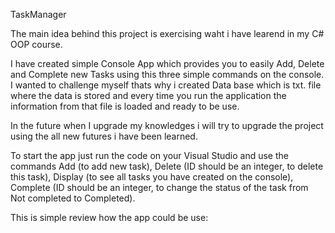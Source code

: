 TaskManager

The main idea behind this project is exercising waht i have learend in my C# OOP course.

I have created simple Console App which provides you to easily Add, Delete and Complete new Tasks using this three simple commands on the console.
I wanted to challenge myself thats why i created Data base which is txt. file where the data is stored and every time you run the application the information from that file is loaded and ready to be use.

In the future when I upgrade my knowledges i will try to upgrade the project using the all new futures i have been learned.

To start the app just run the code on your Visual Studio and use the commands Add (to add new task), Delete (ID should be an integer, to delete this task), Display (to see all tasks you have created on the console), Complete (ID should be an integer, to change the status of the task from Not completed to Completed). 

This is simple review how the app could be use:
